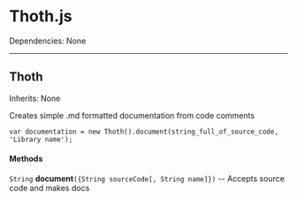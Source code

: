 # Thoth.js

Dependencies: None

---

## Thoth

Inherits: None

Creates simple .md formatted documentation from code comments

```
var documentation = new Thoth().document(string_full_of_source_code, 'Library name');
```

#### Methods

`String` **document**`({String sourceCode[, String name]})` -- Accepts source code and makes docs

